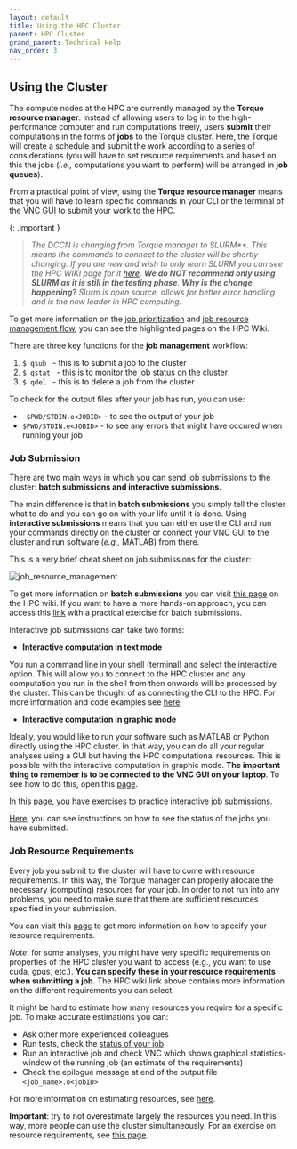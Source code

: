 ```yaml
---
layout: default
title: Using the HPC Cluster
parent: HPC Cluster
grand_parent: Technical Help
nav_order: 3
---
```


## Using the Cluster
The compute nodes at the HPC are currently managed by the **Torque resource manager**. Instead of allowing users to log in to the high-performance computer and run computations freely, users **submit** their computations in the forms of **jobs** to the Torque cluster. Here, the Torque will create a schedule and submit the work according to a series of considerations (you will have to set resource requirements and based on this the jobs (_i.e.,_ computations you want to perform) will be arranged in **job queues**). 

From a practical point of view, using the **Torque resource manager** means that you will have to learn specific commands in your CLI or the terminal of the VNC GUI to submit your work to the HPC.

{: .important }
> _The DCCN is changing from Torque manager to SLURM**. This means the commands to connect to the cluster will be shortly changing. If you are new and wish to only learn SLURM you can see the HPC WIKI page for it [here](https://hpc.dccn.nl/docs/cluster_howto/compute_slurm.html). **We do NOT recommend only using SLURM as it is still in the testing phase**. **Why is the change happening?** Slurm is open source, allows for better error handling and is the new leader in HPC computing._

To get more information on the [job prioritization](https://hpc.dccn.nl/docs/cluster_howto/compute_torque.html#resource-sharing-and-job-prioritisation) and [job resource management flow](https://hpc.dccn.nl/docs/cluster_howto/compute_torque.html#job-management-workflow), you can see the highlighted pages on the HPC Wiki.


There are three key functions for the **job management** workflow:
1.	`$ qsub ` - this is to submit a job to the cluster 
2.	`$ qstat ` - this is to monitor the job status on the cluster
3.	`$ qdel ` - this is to delete a job from the cluster

To check for the output files after your job has run, you can use:
-	` $PWD/STDIN.o<JOBID>` - to see the output of your job
-	` $PWD/STDIN.e<JOBID> ` - to see any errors that might have occured when running your job

### Job Submission

There are two main ways in which you can send job submissions to the cluster: **batch submissions and interactive submissions.** 

The main difference is that in **batch submissions** you simply tell the cluster what to do and you can go on with your life until it is done. Using **interactive submissions** means that you can either use the CLI and run your commands directly on the cluster or connect your VNC GUI to the cluster and run software (_e.g.,_ MATLAB) from there. 

This is a very brief cheat sheet on job submissions for the cluster:

![job_resource_management](/images/job_submission_management.png)

To get more information on **batch submissions** you can visit [this page](https://hpc.dccn.nl/docs/cluster_howto/compute_torque.html#batch-job-submission) on the HPC wiki. If you want to have a more hands-on approach, you can access this [link](https://hpc.dccn.nl/docs/cluster_howto/exercise_simple/exercise.html) with a practical exercise for batch submissions.

Interactive job submissions can take two forms:
*	**Interactive computation in text mode**

You run a command line in your shell (terminal) and select the interactive option. This will allow you to connect to the HPC cluster and any computation you run in the shell from then onwards will be processed by the cluster.  This can be thought of as connecting the CLI to the HPC. For more information and code examples see [here](https://hpc.dccn.nl/docs/cluster_howto/compute_torque.html#interactive-computation-in-text-mode). 

*	**Interactive computation in graphic mode**

Ideally, you would like to run your software such as MATLAB or Python directly using the HPC cluster. In that way, you can do all your regular analyses using a GUI but having the HPC computational resources. This is possible with the interactive computation in graphic mode. **The important thing to remember is to be connected to the VNC GUI on your laptop**. To see how to do this, open this [page](https://hpc.dccn.nl/docs/cluster_howto/compute_torque.html#interactive-computation-in-graphic-mode).

In this [page](https://hpc.dccn.nl/docs/cluster_howto/exercise_interactive/exercise.html), you have exercises to practice interactive job submissions. 

[Here](https://hpc.dccn.nl/docs/cluster_howto/compute_torque.html#checking-job-status), you can see instructions on how to see the status of the jobs you have submitted. 

### Job Resource Requirements
Every job you submit to the cluster will have to come with resource requirements. In this way, the Torque manager can properly allocate the necessary (computing) resources for your job. In order to not run into any problems, you need to make sure that there are sufficient resources specified in your submission. 

You can visit this [page](https://hpc.dccn.nl/docs/cluster_howto/compute_torque.html#specifying-resource-requirement) to get more information on how to specify your resource requirements. 

_Note_: for some analyses, you might have very specific requirements on properties of the HPC cluster you want to access (e.g., you want to use cuda, gpus, etc.). **You can specify these in your resource requirements when submitting a job**. The HPC wiki link above contains more information on the different requirements you can select. 

It might be hard to estimate how many resources you require for a specific job. To make accurate estimations you can:
-	Ask other more experienced colleagues 
-	Run tests, check the [status of your job](https://hpc.dccn.nl/docs/cluster_howto/compute_torque.html#checking-job-status)
-	Run an interactive job and check VNC which shows graphical statistics-window of the running job (an estimate of the requirements)
-	Check the epilogue message at end of the output file `<job_name>.o<jobID>`

For more information on estimating resources, see [here](https://hpc.dccn.nl/docs/cluster_howto/compute_torque.html#estimating-resource-requirement). 


**Important**: try to not overestimate largely the resources you need. In this way, more people can use the cluster simultaneously.  For an exercise on resource requirements, see [this page](https://hpc.dccn.nl/docs/cluster_howto/exercise_resource/exercise.html). 

